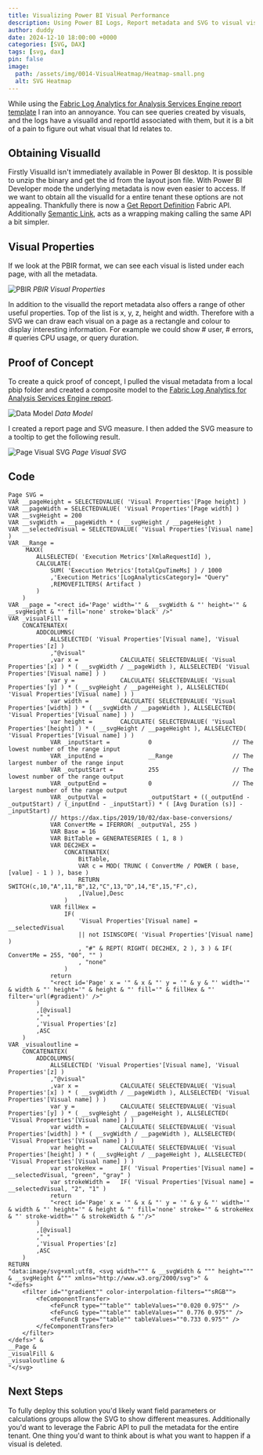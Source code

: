 ```yaml
---
title: Visualizing Power BI Visual Performance
description: Using Power BI Logs, Report metadata and SVG to visual visual performance and usage with a page heatmap
author: duddy
date: 2024-12-10 18:00:00 +0000
categories: [SVG, DAX]
tags: [svg, dax]
pin: false
image:
  path: /assets/img/0014-VisualHeatmap/Heatmap-small.png
  alt: SVG Heatmap
---
```

 
While using the [Fabric Log Analytics for Analysis Services Engine report template](https://github.com/microsoft/PowerBI-LogAnalytics-Template-Reports/blob/main/FabricASEngineAnalytics/README.md) I ran into an annoyance. You can see queries created by visuals, and the logs have a visualId and reportId associated with them, but it is a bit of a pain to figure out what visual that Id relates to.

## Obtaining VisualId

Firstly VisualId isn't immediately available in Power BI desktop. It is possible to unzip the binary and get the id from the layout json file. With Power BI Developer mode the underlying metadata is now even easier to access. If we want to obtain all the visualId for a entire tenant these options are not appealing. Thankfully there is now a [Get Report Definition](https://learn.microsoft.com/en-us/rest/api/fabric/report/items/get-report-definition?tabs=HTTP) Fabric API. Additionally [Semantic Link](https://fabric.guru/getting-visualids-of-all-the-visuals-in-a-power-bi-report), acts as a wrapping making calling the same API a bit simpler.

## Visual Properties

If we look at the PBIR format, we can see each visual is listed under each page, with all the metadata. 

![PBIR](/assets/img/0014-VisualHeatmap/pbir.png)
*PBIR Visual Properties*

In addition to the visualId the report metadata also offers a range of other useful properties. Top of the list is x, y, z, height and width. Therefore with a SVG we can draw each visual on a page as a rectangle and colour to display interesting information. For example we could show # user, # errors, # queries CPU usage, or query duration.

## Proof of Concept

To create a quick proof of concept, I pulled the visual metadata from a local pbip folder and created a composite model to the [Fabric Log Analytics for Analysis Services Engine report](https://github.com/microsoft/PowerBI-LogAnalytics-Template-Reports/blob/main/FabricASEngineAnalytics/README.md). 

![Data Model](/assets/img/0014-VisualHeatmap/Datamodel.png)
*Data Model*

I created a report page and SVG measure. I then added the SVG measure to a tooltip to get the following result.

![Page Visual SVG](/assets/img/0014-VisualHeatmap/page%20svg.gif)
*Page Visual SVG*

## Code

```dax
Page SVG =
VAR __pageHeight = SELECTEDVALUE( 'Visual Properties'[Page height] )
VAR __pageWidth = SELECTEDVALUE( 'Visual Properties'[Page width] )
VAR __svgHeight = 200
VAR __svgWidth = __pageWidth * ( __svgHeight / __pageHeight )
VAR __selectedVisual = SELECTEDVALUE( 'Visual Properties'[Visual name]  )
VAR __Range =
     MAXX(
        ALLSELECTED( 'Execution Metrics'[XmlaRequestId] ),
        CALCULATE(
            SUM( 'Execution Metrics'[totalCpuTimeMs] ) / 1000
            ,'Execution Metrics'[LogAnalyticsCategory]= "Query"
            ,REMOVEFILTERS( Artifact )
        )
    )
VAR __page = "<rect id='Page' width='" & __svgWidth & "' height='" & __svgHeight & "' fill='none' stroke='black' />"
VAR _visualFill =
    CONCATENATEX(
        ADDCOLUMNS(
            ALLSELECTED( 'Visual Properties'[Visual name], 'Visual Properties'[z] )
            ,"@visual"
            ,var x =            CALCULATE( SELECTEDVALUE( 'Visual Properties'[x] ) * ( __svgWidth / __pageWidth ), ALLSELECTED( 'Visual Properties'[Visual name] ) )
            var y =             CALCULATE( SELECTEDVALUE( 'Visual Properties'[y] ) * ( __svgHeight / __pageHeight ), ALLSELECTED( 'Visual Properties'[Visual name] ) )
            var width =         CALCULATE( SELECTEDVALUE( 'Visual Properties'[width] ) * ( __svgWidth / __pageWidth ), ALLSELECTED( 'Visual Properties'[Visual name] ) )
            var height =        CALCULATE( SELECTEDVALUE( 'Visual Properties'[height] ) * ( __svgHeight / __pageHeight ), ALLSELECTED( 'Visual Properties'[Visual name] ) )
            VAR _inputStart =           0                       // The lowest number of the range input
            VAR _inputEnd =             __Range                 // The largest number of the range input
            VAR _outputStart =          255                     // The lowest number of the range output
            VAR _outputEnd =            0                       // The largest number of the range output        
            VAR _outputVal =            _outputStart + ((_outputEnd - _outputStart) / (_inputEnd - _inputStart)) * ( [Avg Duration (s)] - _inputStart)
            // https://dax.tips/2019/10/02/dax-base-conversions/
            VAR ConvertMe = IFERROR( _outputVal, 255 )
            VAR Base = 16
            VAR BitTable = GENERATESERIES ( 1, 8 )
            VAR DEC2HEX =
                CONCATENATEX(
                    BitTable,
                    VAR c = MOD( TRUNC ( ConvertMe / POWER ( base, [value] - 1 ) ), base )
                    RETURN SWITCH(c,10,"A",11,"B",12,"C",13,"D",14,"E",15,"F",c),
                    ,[Value],Desc
                )
            VAR fillHex =
                IF(
                    'Visual Properties'[Visual name] = __selectedVisual
                    || not ISINSCOPE( 'Visual Properties'[Visual name] )
                    , "#" & REPT( RIGHT( DEC2HEX, 2 ), 3 ) & IF( ConvertMe = 255, "00", "" )
                    , "none"
                )
            return
            "<rect id='Page' x = '" & x & "' y = '" & y & "' width='" & width & "' height='" & height & "' fill='" & fillHex & "' filter='url(#gradient)' />"
        )
        ,[@visual]
        ," "
        ,'Visual Properties'[z]
        ,ASC
    )
VAR _visualoutline =
    CONCATENATEX(
        ADDCOLUMNS(
            ALLSELECTED( 'Visual Properties'[Visual name], 'Visual Properties'[z] )
            ,"@visual"
            ,var x =            CALCULATE( SELECTEDVALUE( 'Visual Properties'[x] ) * ( __svgWidth / __pageWidth ), ALLSELECTED( 'Visual Properties'[Visual name] ) )
            var y =             CALCULATE( SELECTEDVALUE( 'Visual Properties'[y] ) * ( __svgHeight / __pageHeight ), ALLSELECTED( 'Visual Properties'[Visual name] ) )
            var width =         CALCULATE( SELECTEDVALUE( 'Visual Properties'[width] ) * ( __svgWidth / __pageWidth ), ALLSELECTED( 'Visual Properties'[Visual name] ) )
            var height =        CALCULATE( SELECTEDVALUE( 'Visual Properties'[height] ) * ( __svgHeight / __pageHeight ), ALLSELECTED( 'Visual Properties'[Visual name] ) )
            var strokeHex =     IF( 'Visual Properties'[Visual name] = __selectedVisual, "green", "gray" )
            var strokeWidth =   IF( 'Visual Properties'[Visual name] = __selectedVisual, "2", "1" )
            return
            "<rect id='Page' x = '" & x & "' y = '" & y & "' width='" & width & "' height='" & height & "' fill='none' stroke='" & strokeHex & "' stroke-width='" & strokeWidth & "'/>"
        )
        ,[@visual]
        ," "
        ,'Visual Properties'[z]
        ,ASC
    )
RETURN
"data:image/svg+xml;utf8, <svg width=""" & __svgWidth & """ height=""" & __svgHeight &""" xmlns="http://www.w3.org/2000/svg">" &
"<defs>
    <filter id=""gradient"" color-interpolation-filters=""sRGB"">
        <feComponentTransfer>
            <feFuncR type=""table"" tableValues=""0.020 0.975"" />
            <feFuncG type=""table"" tableValues="" 0.776 0.975"" />
            <feFuncB type=""table"" tableValues=""0.733 0.975"" />
        </feComponentTransfer>
    </filter>
</defs>" &
__Page &
_visualFill &
_visualoutline &
"</svg>
```

## Next Steps

To fully deploy this solution you'd likely want field parameters or calculations groups allow the SVG to show different measures. Additionally you'd want to leverage the Fabric API to pull the metadata for the entire tenant. One thing you'd want to think about is what you want to happen if a visual is deleted.